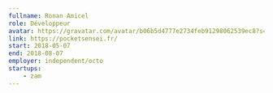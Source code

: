```yaml
---
fullname: Ronan Amicel
role: Développeur
avatar: https://gravatar.com/avatar/b06b5d4777e2734feb91298062539ec8?s=512
link: https://pocketsensei.fr/
start: 2018-05-07
end: 2018-08-07
employer: independent/octo
startups:
    - zam
---
```

